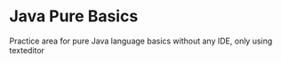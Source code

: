 # Java Pure Basics

Practice area for pure Java language basics without any IDE, only using texteditor
